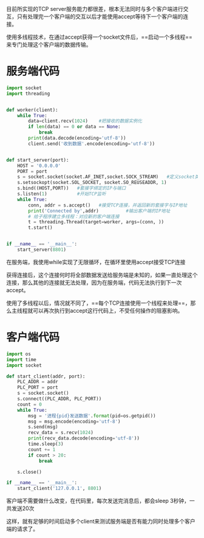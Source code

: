 目前所实现的TCP server服务能力都很差，根本无法同时与多个客户端进行交互，只有处理完一个客户端的交互以后才能使用accept等待下一个客户端的连接。

使用多线程技术，在通过accept获得一个socket文件后，==启动一个多线程==来专门处理这个客户端的数据传输。



# 服务端代码

```python
import socket
import threading


def worker(client):
    while True:
        data=client.recv(1024)    #把接收的数据实例化
        if len(data) == 0 or data == None:
            break
        print(data.decode(encoding='utf-8'))
        client.send('收到数据'.encode(encoding='utf-8'))


def start_server(port):
    HOST = '0.0.0.0'
    PORT = port
    s = socket.socket(socket.AF_INET,socket.SOCK_STREAM)   #定义socket类型，网络通信，TCP
    s.setsockopt(socket.SOL_SOCKET, socket.SO_REUSEADDR, 1)
    s.bind((HOST,PORT))   #套接字绑定的IP与端口
    s.listen(1)           #开始TCP监听
    while True:
        conn, addr = s.accept()   #接受TCP连接，并返回新的套接字与IP地址
        print('Connected by',addr)          #输出客户端的IP地址
        # 给子程序建立多线程：对应新的客户端连接
        t = threading.Thread(target=worker, args=(conn, ))	
        t.start()


if __name__ == '__main__':
    start_server(8801)
```

在服务端，我使用while实现了无限循环，在循环里使用accept接受TCP连接

获得连接后，这个连接何时将全部数据发送给服务端是未知的，如果一直处理这个连接，那么其他的连接就无法处理，因为在服务端，代码无法执行到下一次accept。

使用了多线程以后，情况就不同了，==每个TCP连接使用一个线程来处理==，那么主线程就可以再次执行到accept这行代码上，不受任何操作的阻塞影响。







# 客户端代码

```python
import os
import time
import socket

def start_client(addr, port):
    PLC_ADDR = addr
    PLC_PORT = port
    s = socket.socket()
    s.connect((PLC_ADDR, PLC_PORT))
    count = 0
    while True:
        msg = '进程{pid}发送数据'.format(pid=os.getpid())
        msg = msg.encode(encoding='utf-8')
        s.send(msg)
        recv_data = s.recv(1024)
        print(recv_data.decode(encoding='utf-8'))
        time.sleep(3)
        count += 1
        if count > 20:
            break

    s.close()

if __name__ == '__main__':
    start_client('127.0.0.1', 8801)
```

客户端不需要做什么改变，在代码里，每次发送完消息后，都会sleep 3秒钟，一共发送20次

这样，就有足够的时间启动多个client来测试服务端是否有能力同时处理多个客户端的请求了。



